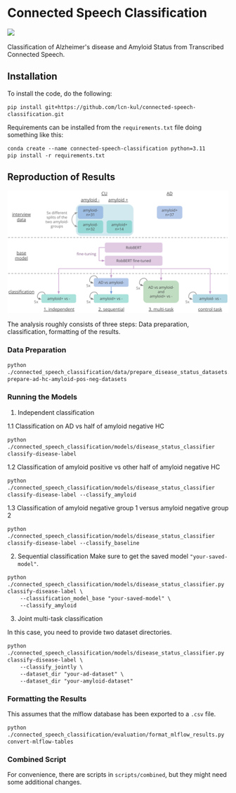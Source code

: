 # Connected Speech Classification

<a target="_blank" href="https://cookiecutter-data-science.drivendata.org/">
    <img src="https://img.shields.io/badge/CCDS-Project%20template-328F97?logo=cookiecutter" />
</a>

Classification of Alzheimer's disease and Amyloid Status from Transcribed Connected Speech.

## Installation 

To install the code, do the following:

```
pip install git+https://github.com/lcn-kul/connected-speech-classification.git
```

Requirements can be installed from the ```requirements.txt``` file doing something like this:

```
conda create --name connected-speech-classification python=3.11
pip install -r requirements.txt
```

## Reproduction of Results

![alt text](images/AD_Classification_Overview_Figure_v8.png)

The analysis roughly consists of three steps: Data preparation, classification, formatting of the results. 

### Data Preparation

```
python ./connected_speech_classification/data/prepare_disease_status_datasets.py prepare-ad-hc-amyloid-pos-neg-datasets
```
### Running the Models

1. Independent classification 

1.1 Classification on AD vs half of amyloid negative HC

```
python ./connected_speech_classification/models/disease_status_classifier classify-disease-label
```

1.2 Classification of amyloid positive vs other half of amyloid negative HC

```
python ./connected_speech_classification/models/disease_status_classifier classify-disease-label --classify_amyloid
```

1.3 Classification of amyloid negative group 1 versus amyloid negative group 2

```
python ./connected_speech_classification/models/disease_status_classifier classify-disease-label --classify_baseline
```

2. Sequential classification
Make sure to get the saved model ```"your-saved-model"```.

```
python ./connected_speech_classification/models/disease_status_classifier.py classify-disease-label \
	--classification_model_base "your-saved-model" \
	--classify_amyloid
```

3. Joint multi-task classification

In this case, you need to provide two dataset directories.
```
python ./connected_speech_classification/models/disease_status_classifier.py classify-disease-label \
	--classify_jointly \
    --dataset_dir "your-ad-dataset" \
    --dataset_dir "your-amyloid-dataset"
```

### Formatting the Results

This assumes that the mlflow database has been exported to a ```.csv``` file.

```
python ./connected_speech_classification/evaluation/format_mlflow_results.py convert-mlflow-tables
```

### Combined Script

For convenience, there are scripts in ```scripts/combined```, but they might need some additional changes.
